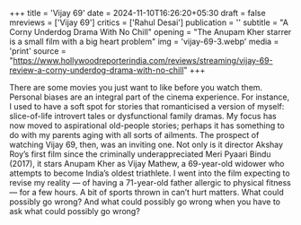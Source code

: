 +++
title = 'Vijay 69'
date = 2024-11-10T16:26:20+05:30
draft = false
mreviews = ['Vijay 69']
critics = ['Rahul Desai']
publication = ''
subtitle = "A Corny Underdog Drama With No Chill"
opening = "The Anupam Kher starrer is a small film with a big heart problem"
img = 'vijay-69-3.webp'
media = 'print'
source = "https://www.hollywoodreporterindia.com/reviews/streaming/vijay-69-review-a-corny-underdog-drama-with-no-chill"
+++

There are some movies you just want to like before you watch them. Personal biases are an integral part of the cinema experience. For instance, I used to have a soft spot for stories that romanticised a version of myself: slice-of-life introvert tales or dysfunctional family dramas. My focus has now moved to aspirational old-people stories; perhaps it has something to do with my parents aging with all sorts of ailments. The prospect of watching Vijay 69, then, was an inviting one. Not only is it director Akshay Roy’s first film since the criminally underappreciated Meri Pyaari Bindu (2017), it stars Anupam Kher as Vijay Mathew, a 69-year-old widower who attempts to become India’s oldest triathlete. I went into the film expecting to revise my reality — of having a 71-year-old father allergic to physical fitness — for a few hours. A bit of sports thrown in can’t hurt matters. What could possibly go wrong? And what could possibly go wrong when you have to ask what could possibly go wrong?
